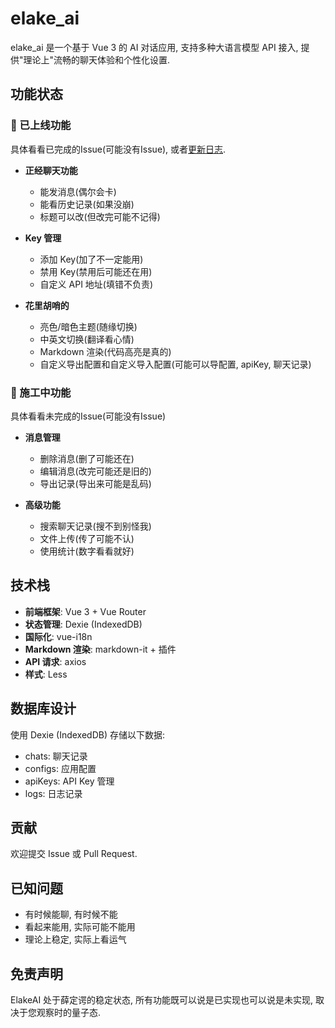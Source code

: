 # elake_ai

elake_ai 是一个基于 Vue 3 的 AI 对话应用, 支持多种大语言模型 API 接入, 提供"理论上"流畅的聊天体验和个性化设置.

## 功能状态

### 🎉 已上线功能

具体看看已完成的Issue(可能没有Issue), 或者[更新日志](UpdateLog.md).

* **正经聊天功能**
	* 能发消息(偶尔会卡)
	* 能看历史记录(如果没崩)
	* 标题可以改(但改完可能不记得)

* **Key 管理**
	* 添加 Key(加了不一定能用)
	* 禁用 Key(禁用后可能还在用)
	* 自定义 API 地址(填错不负责)

* **花里胡哨的**
	* 亮色/暗色主题(随缘切换)
	* 中英文切换(翻译看心情)
	* Markdown 渲染(代码高亮是真的)
	* 自定义导出配置和自定义导入配置(可能可以导配置, apiKey, 聊天记录)

### 🚧 施工中功能

具体看看未完成的Issue(可能没有Issue)

* **消息管理**
	* 删除消息(删了可能还在)
	* 编辑消息(改完可能还是旧的)
	* 导出记录(导出来可能是乱码)

* **高级功能**
	* 搜索聊天记录(搜不到别怪我)
	* 文件上传(传了可能不认)
	* 使用统计(数字看看就好)

## 技术栈

* **前端框架**: Vue 3 + Vue Router
* **状态管理**: Dexie (IndexedDB)
* **国际化**: vue-i18n
* **Markdown 渲染**: markdown-it + 插件
* **API 请求**: axios
* **样式**: Less

## 数据库设计

使用 Dexie (IndexedDB) 存储以下数据:

* chats: 聊天记录
* configs: 应用配置
* apiKeys: API Key 管理
* logs: 日志记录

## 贡献

欢迎提交 Issue 或 Pull Request.

## 已知问题

* 有时候能聊, 有时候不能
* 看起来能用, 实际可能不能用
* 理论上稳定, 实际上看运气

## 免责声明

ElakeAI 处于薛定谔的稳定状态, 所有功能既可以说是已实现也可以说是未实现, 取决于您观察时的量子态.
